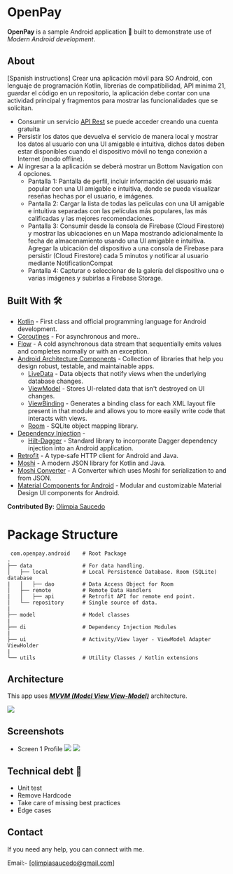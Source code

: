# OpenPay

**OpenPay** is a sample Android application 📱 built to demonstrate use of *Modern Android development*.

## About

[Spanish instructions]
Crear una aplicación móvil para SO Android, con lenguaje de programación Kotlin, librerías de  compatibilidad, API mínima 21, guardar el código en un repositorio, la aplicación debe contar con una actividad principal y fragmentos para mostrar las funcionalidades que se solicitan.

- Consumir un servicio [API Rest](https://www.themoviedb.org/documentation/api) se puede acceder creando una cuenta gratuita
- Persistir los datos que devuelva el servicio de manera local y mostrar los datos al usuario  con una UI amigable e intuitiva, dichos datos deben estar disponibles cuando el dispositivo móvil no tenga conexión a Internet (modo offline).
- Al ingresar a la aplicación se deberá mostrar un Bottom Navigation con 4 opciones.
    - Pantalla 1: Pantalla de perfil, incluir información del usuario más popular con una UI amigable e intuitiva, donde se pueda visualizar reseñas hechas por el usuario, e imágenes.
    - Pantalla 2: Cargar la lista de todas las películas con una UI amigable e intuitiva separadas con  las películas más populares, las más calificadas y las mejores recomendaciones.
    - Pantalla 3: Consumir desde la consola de Firebase (Cloud Firestore) y mostrar las ubicaciones en un Mapa mostrando adicionalmente la fecha de almacenamiento usando una UI amigable e intuitiva.
      Agregar la ubicación del dispositivo a una consola de Firebase para persistir (Cloud Firestore) cada 5 minutos y notificar al usuario mediante NotificationCompat
    - Pantalla 4: Capturar o seleccionar de la galería del dispositivo una o varias imágenes y subirlas a Firebase Storage.

## Built With 🛠
- [Kotlin](https://kotlinlang.org/) - First class and official programming language for Android development.
- [Coroutines](https://kotlinlang.org/docs/reference/coroutines-overview.html) - For asynchronous and more..
- [Flow](https://kotlin.github.io/kotlinx.coroutines/kotlinx-coroutines-core/kotlinx.coroutines.flow/-flow/) - A cold asynchronous data stream that sequentially emits values and completes normally or with an exception.
- [Android Architecture Components](https://developer.android.com/topic/libraries/architecture) - Collection of libraries that help you design robust, testable, and maintainable apps.
    - [LiveData](https://developer.android.com/topic/libraries/architecture/livedata) - Data objects that notify views when the underlying database changes.
    - [ViewModel](https://developer.android.com/topic/libraries/architecture/viewmodel) - Stores UI-related data that isn't destroyed on UI changes.
    - [ViewBinding](https://developer.android.com/topic/libraries/view-binding) - Generates a binding class for each XML layout file present in that module and allows you to more easily write code that interacts with views.
    - [Room](https://developer.android.com/topic/libraries/architecture/room) - SQLite object mapping library.
- [Dependency Injection](https://developer.android.com/training/dependency-injection) -
    - [Hilt-Dagger](https://dagger.dev/hilt/) - Standard library to incorporate Dagger dependency injection into an Android application.
- [Retrofit](https://square.github.io/retrofit/) - A type-safe HTTP client for Android and Java.
- [Moshi](https://github.com/square/moshi) - A modern JSON library for Kotlin and Java.
- [Moshi Converter](https://github.com/square/retrofit/tree/master/retrofit-converters/moshi) - A Converter which uses Moshi for serialization to and from JSON.
- [Material Components for Android](https://github.com/material-components/material-components-android) - Modular and customizable Material Design UI components for Android.



**Contributed By:** [Olimpia Saucedo](https://github.com/olibits/)


# Package Structure

     com.openpay.android    # Root Package
    .
    ├── data                # For data handling.
    │   ├── local           # Local Persistence Database. Room (SQLite) database
    |   │   ├── dao         # Data Access Object for Room   
    │   ├── remote          # Remote Data Handlers     
    |   │   ├── api         # Retrofit API for remote end point.
    │   └── repository      # Single source of data.
    |
    ├── model               # Model classes
    |
    ├── di                  # Dependency Injection Modules   
    |
    ├── ui                  # Activity/View layer - ViewModel Adapter ViewHolder
    |
    └── utils               # Utility Classes / Kotlin extensions


## Architecture
This app uses [***MVVM (Model View View-Model)***](https://developer.android.com/jetpack/docs/guide#recommended-app-arch) architecture.

![](https://developer.android.com/topic/libraries/architecture/images/final-architecture.png)

## Screenshots

- Screen 1 Profile
![](https://github.com/olibits/OpenPay/blob/master/screen_one_profile.jpg)
![](screen_one_profile_collapsed.jpg)

## Technical debt 💬

- Unit test
- Remove Hardcode 
- Take care of missing best practices
- Edge cases


## Contact
If you need any help, you can connect with me.

Email:- [olimpiasaucedo@gmail.com]
